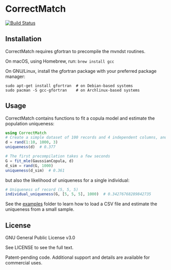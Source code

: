 # CorrectMatch

[![Build Status](https://travis-ci.org/computationalprivacy/CorrectMatch.jl.svg)](https://travis-ci.org/computationalprivacy/CorrectMatch.jl)


## Installation

CorrectMatch requires gfortran to precompile the mvndst routines.

On macOS, using Homebrew, run:
```brew install gcc```

On GNU/Linux, install the gfortran package with your preferred package manager:
```
sudo apt-get install gfortran  # on Debian-based systems
sudo pacman -S gcc-gfortran    # on Archlinux-based systems
```


## Usage

CorrectMatch contains functions to fit a copula model and estimate the population uniqueness:

```julia
using CorrectMatch
# Create a simple dataset of 100 records and 4 independent columns, and compute the true uniqueness
d = rand(1:10, 1000, 3)
uniqueness(d)  # 0.377

# The first precompilation takes a few seconds
G = fit_mle(GaussianCopula, d)
d_sim = rand(G, 1000)
uniqueness(d_sim)  # 0.361
```

but also the likelihood of uniqueness for a single individual:
```julia
# Uniqueness of record (5, 5, 5)
individual_uniqueness(G, [5, 5, 5], 1000)  # 0.34276768289842735
```

See the [examples](https://github.com/computationalprivacy/CorrectMatch.jl/tree/master/examples) folder to learn how to load a CSV file and estimate the uniqueness from a small sample.

## License
GNU General Public License v3.0

See LICENSE to see the full text.

Patent-pending code. Additional support and details are available for commercial uses.
